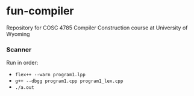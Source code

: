 # fun-compiler
Repository for COSC 4785 Compiler Construction course at University of Wyoming

### Scanner

Run in order:

- `flex++ --warn program1.lpp`
- `g++ --dbgg program1.cpp program1_lex.cpp`
- `./a.out`
